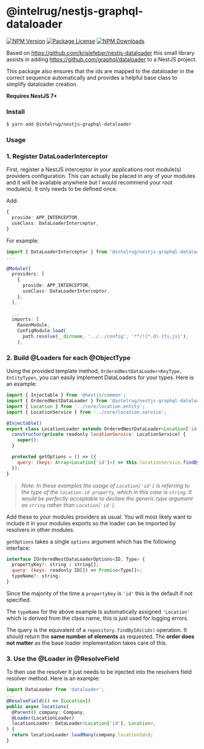 # @intelrug/nestjs-graphql-dataloader

<a href="https://www.npmjs.com/package/@intelrug/nestjs-graphql-dataloader"><img src="https://img.shields.io/npm/v/@intelrug/nestjs-graphql-dataloader" alt="NPM Version" /></a>
<a href="https://www.npmjs.com/package/@intelrug/nestjs-graphql-dataloader"><img src="https://img.shields.io/npm/l/@intelrug/nestjs-graphql-dataloader" alt="Package License" /></a>
<a href="https://www.npmjs.com/package/@intelrug/nestjs-graphql-dataloader"><img src="https://img.shields.io/npm/dm/@intelrug/nestjs-graphql-dataloader" alt="NPM Downloads" /></a>

Based on https://github.com/krislefeber/nestjs-dataloader this small library assists in adding https://github.com/graphql/dataloader to a NestJS project.

This package also ensures that the ids are mapped to the dataloader in the correct sequence automatically and provides a helpful base class to simplify dataloader creation.

**Requires NestJS 7+**

### Install

```bash
$ yarn add @intelrug/nestjs-graphql-dataloader
```

### Usage

### 1. Register DataLoaderInterceptor
First, register a NestJS interceptor in your applications root module(s) providers configuration. This can actually be placed in any of your modules and it will be available anywhere but I would recommend your root module(s). It only needs to be defined once.

Add: 
```ts
{
  provide: APP_INTERCEPTOR,
  useClass: DataLoaderInterceptor,
}
```
    
For example:
```ts
import { DataLoaderInterceptor } from '@intelrug/nestjs-graphql-dataloader';
...

@Module({
  providers: [
    {
      provide: APP_INTERCEPTOR,
      useClass: DataLoaderInterceptor,
    },
  ],
  
  ...
  imports: [
    RavenModule,
    ConfigModule.load(
      path.resolve(__dirname, '../../config', '**/!(*.d).{ts,js}'),
    ),
```

### 2. Build @Loaders for each @ObjectType

Using the provided template method, ```OrderedNestDataLoader<KeyType, EntityType>```, you can easily implement DataLoaders for your types. Here is an example:

```javascript
import { Injectable } from '@nestjs/common';
import { OrderedNestDataLoader } from '@intelrug/nestjs-graphql-dataloader';
import { Location } from '../core/location.entity';
import { LocationService } from '../core/location.service';

@Injectable()
export class LocationLoader extends OrderedNestDataLoader<Location['id'], Location> {
  constructor(private readonly locationService: LocationService) {
    super();
  }

  protected getOptions = () => ({
    query: (keys: Array<Location['id']>) => this.locationService.findByIds(keys),
  });
}

```
> *Note: In these examples the usage of ```Location['id']``` is referring to the type of the ```location.id property```, which in this case is ```string```. It would be perfectly acceptable to declare the generic type argument as ```string``` rather than ```Location['id']```.*

Add these to your modules providers as usual. You will most likely want to include it in your modules exports so the loader can be imported by resolvers in other modules.

```getOptions``` takes a single ```options``` argument which has the following interface:

```javascript
interface IOrderedNestDataLoaderOptions<ID, Type> {
  propertyKey?: string | string[];
  query: (keys: readonly ID[]) => Promise<Type[]>;
  typeName?: string;
}
```

Since the majority of the time a ```propertyKey``` is ```'id'``` this is the default if not specified. 

The ```typeName``` for the above example is automatically assigned ```'Location'``` which is derived from the class name, this is just used for logging errors.

The query is the equivalent of a ```repository.findByIds(ids)``` operation. It should return the **same number of elements** as requested. The **order does not matter** as the base loader implementation takes care of this.


### 3. Use the @Loader in @ResolveField

To then use the resolver it just needs to be injected into the resolvers field resolver method. Here is an example:

```ts
import DataLoader from 'dataloader';
...
@ResolveField(() => [Location])
public async locations(
  @Parent() company: Company,
  @Loader(LocationLoader)
  locationLoader: DataLoader<Location['id'], Location>,
) {
  return locationLoader.loadMany(company.locationIds);
}
```
